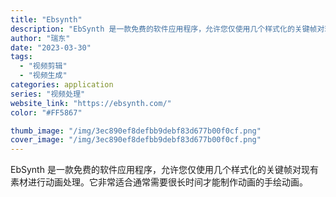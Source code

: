 ```yaml
---
title: "Ebsynth"
description: "EbSynth 是一款免费的软件应用程序，允许您仅使用几个样式化的关键帧对现有素材进行动画处理。它非常适合通常需要很长时"
author: "瑞东"
date: "2023-03-30"
tags:
  - "视频剪辑"
  - "视频生成"
categories: application
series: "视频处理"
website_link: "https://ebsynth.com/"
color: "#FF5867"

thumb_image: "/img/3ec890ef8defbb9debf83d677b00f0cf.png"
cover_image: "/img/3ec890ef8defbb9debf83d677b00f0cf.png"
---
```


EbSynth 是一款免费的软件应用程序，允许您仅使用几个样式化的关键帧对现有素材进行动画处理。它非常适合通常需要很长时间才能制作动画的手绘动画。